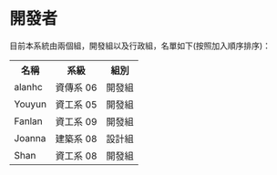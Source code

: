 # 開發者

目前本系統由兩個組，開發組以及行政組，名單如下(按照加入順序排序)：
<table>
  <tr>
    <th>名稱</th>
    <th>系級</th>
    <th>組別</th>
  </tr>
  <tr>
    <td>alanhc</td>
    <td>資傳系 06</td>
    <td>開發組</td>
  </tr>
  <tr>
    <td>Youyun</td>
    <td>資工系 05</td>
    <td>開發組</td>
  </tr>
  <tr>
    <td>Fanlan</td>
    <td>資工系 09</td>
    <td>開發組</td>
  </tr>
  <tr>
    <td>Joanna</td>
    <td>建築系 08</td>
    <td>設計組</td>
  </tr>
  <tr>
    <td>Shan</td>
    <td>資工系 08</td>
    <td>開發組</td>
  </tr>
  
</table>